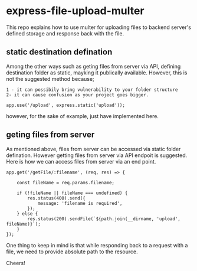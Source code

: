 # express-file-upload-multer
This repo explains how to use multer for uploading files to backend server's defined storage and response back with the file.

## static destination defination 
Among the other ways such as geting files from server via API, defining destination folder as static, mayking it publically available. However, this is not the suggested method because;

    1 - it can possibily bring vulnerability to your folder structure
    2- it can cause confusion as your project goes bigger.

```
app.use('/upload', express.static('upload'));
```
however, for the sake of example, just have implemented here.

## geting files from server  

As mentioned above, files from server can be accessed via static folder defination. However getting files from server via API endpoit is suggested. Here is how we can access files from server via an end point.

```
app.get('/getFile/:filename', (req, res) => {

    const fileName = req.params.filename;

    if (!fileName || fileName === undefined) {
		res.status(400).send({
			message: 'filename is required',
		});
	} else {
		res.status(200).sendFile(`${path.join(__dirname, 'upload', fileName)}`);
	}
});
```

One thing to keep in mind is that while responding back to a request with a file, we need to provide absolute path to the resource.

Cheers! 


